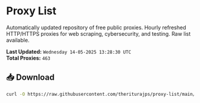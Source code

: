 # Proxy List

Automatically updated repository of free public proxies. Hourly refreshed HTTP/HTTPS proxies for web scraping, cybersecurity, and testing. Raw list available.

**Last Updated:** `Wednesday 14-05-2025 13:28:30 UTC`  
**Total Proxies:** `463`

## 📥 Download
```bash
curl -O https://raw.githubusercontent.com/theriturajps/proxy-list/main/proxies.txt
